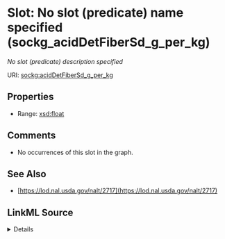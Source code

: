 

# Slot: No slot (predicate) name specified (sockg_acidDetFiberSd_g_per_kg)


_No slot (predicate) description specified_







URI: [sockg:acidDetFiberSd_g_per_kg](https://idir.uta.edu/sockg-ontology/docs/acidDetFiberSd_g_per_kg)



<!-- no inheritance hierarchy -->








## Properties

* Range: [xsd:float](http://www.w3.org/2001/XMLSchema#float)





## Comments

* No occurrences of this slot in the graph.

## See Also

* [https://lod.nal.usda.gov/nalt/2717](https://lod.nal.usda.gov/nalt/2717)



## LinkML Source

<details>

```yaml
name: sockg_acidDetFiberSd_g_per_kg
description: No slot (predicate) description specified
title: No slot (predicate) name specified
comments:
- No occurrences of this slot in the graph.
from_schema: soc-kg
see_also:
- https://lod.nal.usda.gov/nalt/2717
rank: 1000
domain: sockg_BioMassCarbohydrate
slot_uri: sockg:acidDetFiberSd_g_per_kg
alias: sockg_acidDetFiberSd_g_per_kg
range: float

```
</details>